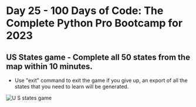 # Day 25 - 100 Days of Code: The Complete Python Pro Bootcamp for 2023

## US States game - Complete all 50 states from the map within 10 minutes.
- Use "exit" command to exit the game if you give up, an export of all the states that you need to learn will be generated.

![U S  states game](https://github.com/CristinaAlina/us-states-game/assets/148490551/99eed478-ab6b-4421-bf3c-ab4442d6b3b9)
